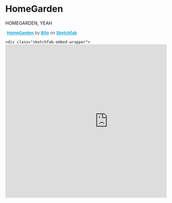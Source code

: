 # HomeGarden
HOMEGARDEN, YEAH

<div ></iframe>

<p style="font-size: 13px; font-weight: normal; margin: 5px; color: #4A4A4A;">
    <a href="https://sketchfab.com/models/10e251d448c24d27a4e5b4688da4f908?utm_medium=embed&utm_source=website&utm_campain=share-popup" target="_blank" style="font-weight: bold; color: #1CAAD9;">HomeGarden</a>
    by <a href="https://sketchfab.com/B0o?utm_medium=embed&utm_source=website&utm_campain=share-popup" target="_blank" style="font-weight: bold; color: #1CAAD9;">B0o</a>
    on <a href="https://sketchfab.com?utm_medium=embed&utm_source=website&utm_campain=share-popup" target="_blank" style="font-weight: bold; color: #1CAAD9;">Sketchfab</a>
</p>
</div>

<pre><code>&lt;div class="sketchfab-embed-wrapper"><iframe width="640" height="480" src="https://sketchfab.com/models/10e251d448c24d27a4e5b4688da4f908/embed" frameborder="0" allowvr allowfullscreen mozallowfullscreen="true" webkitallowfullscreen="true" onmousewheel=""&gt;&lt;/iframe&gt;
